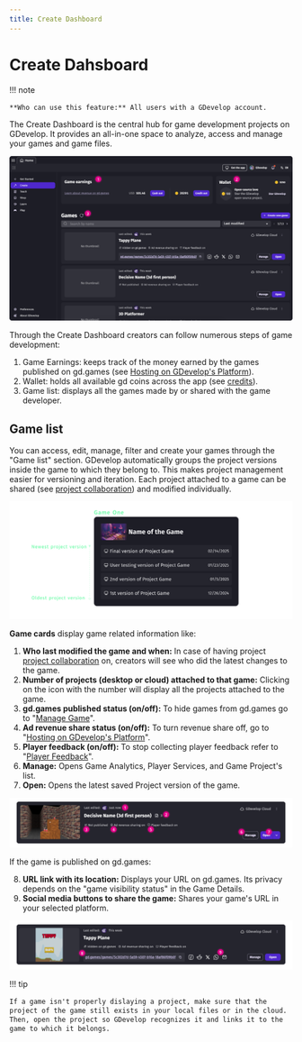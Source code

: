 ```yaml
---
title: Create Dashboard
---
```


# Create Dahsboard


!!! note

    **Who can use this feature:** All users with a GDevelop account.

The Create Dashboard is the central hub for game development projects on GDevelop.
It provides an all-in-one space to analyze, access and manage your games and game files.

![Create-Dashboard](Create-Dashboard.png)


Through the Create Dashboard creators can follow numerous steps of game development:

1. Game Earnings: keeps track of the money earned by the games published on gd.games (see [Hosting on GDevelop's Platform](https://wiki.gdevelop.io/gdevelop5/monetization/#hosting-on-gdevelops-platform-gdgames)).
2. Wallet: holds all available gd coins across the app (see [credits](https://wiki.gdevelop.io/gdevelop5/interface/profile/credits/#gdevelop-credits)).
3. Game list: displays all the games made by or shared with the game developer.

## Game list
You can access, edit, manage, filter and create your games through the "Game list" section.
GDevelop automatically groups the project versions inside the game to which they belong to. This makes project management easier for versioning and iteration. 
Each project attached to a game can be shared (see [project collaboration](https://wiki.gdevelop.io/gdevelop5/collaboration/)) and modified individually.

![Game-Project-Architecture](Game-Project-Architecture.png)

**Game cards** display game related information like:
1. **Who last modified the game and when:** In case of having project [project collaboration](https://wiki.gdevelop.io/gdevelop5/collaboration/) on, creators will see who did the latest changes to the game.
2. **Number of projects (desktop or cloud) attached to that game:** Clicking on the icon with the number will display all the projects attached to the game.
3. **gd.games published status (on/off):** To hide games from gd.games go to "[Manage Game](https://wiki.gdevelop.io/gdevelop5/interface/games-dashboard/#manage-games-dashboard)".
4. **Ad revenue share status (on/off):** To turn revenue share off, go to "[Hosting on GDevelop's Platform](https://wiki.gdevelop.io/gdevelop5/monetization/#hosting-on-gdevelops-platform-gdgames)".
5. **Player feedback (on/off):** To stop collecting player feedback refer to "[Player Feedback](https://wiki.gdevelop.io/gdevelop5/interface/games-dashboard/player-feedback/)".
6. **Manage:** Opens Game Analytics, Player Services, and Game Project's list.
7. **Open:** Opens the latest saved Project version of the game.

![Not-published-game](Not-published-game.png)

If the game is published on gd.games:

8. **URL link with its location:** Displays your URL on gd.games. Its privacy depends on the "game visibility status" in the Game Details.
9. **Social media buttons to share the game:** Shares your game's URL in your selected platform.

![Published-game](Published-game.png)


!!! tip

    If a game isn't properly dislaying a project, make sure that the project of the game still exists in your local files or in the cloud. Then, open the project so GDevelop recognizes it and links it to the game to which it belongs.

